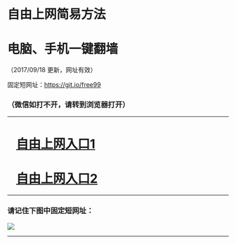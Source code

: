 ﻿# 自由上网简易方法

# 电脑、手机一键翻墙

（2017/09/18 更新，网址有效）

固定短网址：https://git.io/free99

### （微信如打不开，请转到浏览器打开）


***





# &nbsp;&nbsp; <a href="http://ft2348019638.fwq-tz1005.info/fwqtz01.html?t=091800128970 " target="_blank">自由上网入口1</a>
# &nbsp;&nbsp; <a href="http://ft1173419795.fwq-tz1006.info/fwqtz02.html?t=09180012510 " target="_blank">自由上网入口2</a>
***

### 请记住下图中固定短网址：

<img src="https://s3-us-west-2.amazonaws.com/fwq-1001/yjfq-20170905okok.png" /> 


***


